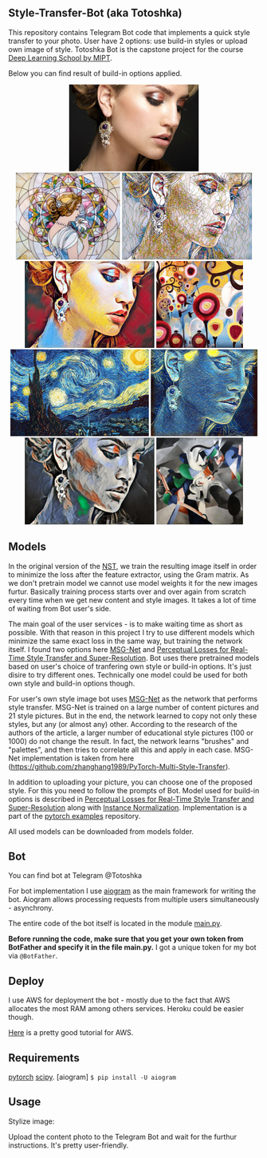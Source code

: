 ## Style-Transfer-Bot (aka Totoshka) 

This repository contains Telegram Bot code that implements a quick style transfer to your photo.
User have 2 options: use build-in styles or upload own image of style.
Totoshka Bot is the capstone project for the course [Deep Learning School by MIPT](https://en.dlschool.org/).

Below you can find result of build-in options applied.

<div align='center'>
  <img src='images/content-images/content.jpg' height="174px">        
</div>

<div align='center'>
  <img src='images/style-images/mosaic.jpg' height="174px">
  <img src='images/output-images/result-mosaic.jpg' height="174px">
  <img src='images/output-images/result-candy.jpg' height="174px">
  <img src='images/style-images/candy.jpg' height="174px">
  <br>
  <img src='images/style-images/starry-night.jpg' height="174px">
  <img src='images/output-images/result-starry-night.jpg' height="174px">
  <img src='images/output-images/result-udnie.jpg' height="174px">
  <img src='images/style-images/udnie.jpg' height="174px">
</div>




## Models

In the original version of the [NST](), we train the resulting image itself in order to minimize the loss after the feature extractor, using the Gram matrix. As we don't pretrain model we cannot use model weights it for the new images furtur. Basically training process starts over and over again from scratch every time when we get new content and style images. It takes a lot of time of waiting from Bot user's side. 

The main goal of the user services - is to make waiting time as short as possible. With that reason in this project I try to use different models which minimize the same exact loss in the same way, but training the network itself. I found two options here [MSG-Net](https://arxiv.org/pdf/1703.06953.pdf) and [Perceptual Losses for Real-Time Style Transfer and Super-Resolution](https://arxiv.org/abs/1603.08155). Bot uses there pretrained models based on user's choice of tranfering own style or build-in options. It's just disire to try different ones. Technically one model could be used for both own style and build-in options though.

For user's own style image bot uses [MSG-Net](https://arxiv.org/pdf/1703.06953.pdf) as the network that performs style transfer.
MSG-Net is trained on a large number of content pictures and 21 style pictures. But in the end, the network learned to copy not only these styles, but any (or almost any) other. According to the research of the authors of the article, a larger number of educational style pictures (100 or 1000) do not change the result. In fact, the network learns "brushes" and "palettes", and then tries to correlate all this and apply in each case. MSG-Net implementation is taken from here (https://github.com/zhanghang1989/PyTorch-Multi-Style-Transfer).

In addition to uploading your picture, you can choose one of the proposed style. For this you need to follow the prompts of Bot.
Model used for build-in options is described in [Perceptual Losses for Real-Time Style Transfer and Super-Resolution](https://arxiv.org/abs/1603.08155) along with [Instance Normalization](https://arxiv.org/pdf/1607.08022.pdf). Implementation is a part of the [pytorch examples](https://github.com/pytorch/examples/tree/master/fast_neural_style) repository. 

All used models can be downloaded from models folder.



## Bot

You can find bot at Telegram @Totoshka 

For bot implementation I use [aiogram](https://docs.aiogram.dev/en/latest/index.html) as the main framework for writing the bot.
Aiogram allows processing requests from multiple users simultaneously - asynchrony.

The entire code of the bot itself is located in the module [main.py](https://github.com/t0efL/Style-Transfer-Telegram-Bot/blob/master/main.py).

**Before running the code, make sure that you get your own token from BotFather and specify it in the file main.py.**
I got a unique token for my bot via `@BotFather`.



## Deploy

I use AWS for deployment the bot - mostly due to the fact that AWS allocates the most RAM among others services. Heroku could be easier though.

[Here](https://github.com/hse-aml/natural-language-processing/blob/master/AWS-tutorial.md) is a pretty good tutorial for AWS.



## Requirements

[pytorch](http://pytorch.org/)
[scipy](https://www.scipy.org). 
[aiogram] `$ pip install -U aiogram`



## Usage
Stylize image:

Upload the content photo to the Telegram Bot and wait for the furthur instructions. It's pretty user-friendly.



